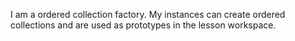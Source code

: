 I am a ordered collection factory. My instances can create ordered collections and are used as prototypes in the lesson workspace.
